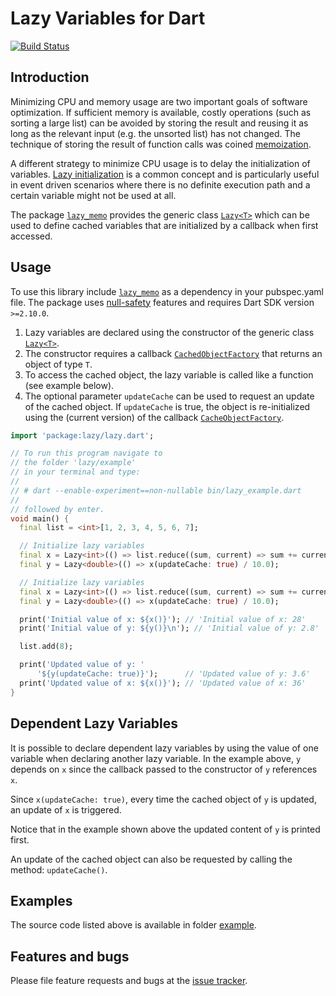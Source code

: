 
# Lazy Variables for Dart

[![Build Status](https://travis-ci.com/simphotonics/lazy_memo.svg?branch=main)](https://travis-ci.com/simphotonics/lazy_memo)


## Introduction

Minimizing CPU and memory usage are two important goals of software optimization.
If sufficient memory is available, costly operations (such as sorting a large list)
can be avoided by storing the result and reusing it as long as the relevant
input (e.g. the unsorted list) has not changed.
The technique of storing the result of function calls
was coined [memoization][memoization].


A different strategy to minimize CPU usage is to delay the initialization of variables.
[Lazy initialization][lazy_initialization] is a common concept and is particularly useful in
event driven scenarios where there is no definite execution path and a certain variable might not be used at all.

The package [`lazy_memo`][lazy_memo] provides the generic class [`Lazy<T>`][Lazy] which can be used to define cached variables that are initialized by a callback when first accessed.


## Usage

To use this library include [`lazy_memo`][lazy_memo] as a dependency in your pubspec.yaml file. The package uses [null-safety] features and requires Dart SDK version `>=2.10.0`.

1. Lazy variables are declared using the constructor of the generic class [`Lazy<T>`][Lazy].
2. The constructor requires a callback [`CachedObjectFactory`][CachedObjectFactory] that returns an  object of type `T`.
3. To access the cached object, the lazy variable is called like a function (see example below).
4. The optional parameter `updateCache` can be used to request an update of the cached object.
   If `updateCache` is true, the object is re-initialized using the (current version) of the callback [`CacheObjectFactory`][CachedObjectFactory].


```Dart
import 'package:lazy/lazy.dart';

// To run this program navigate to
// the folder 'lazy/example'
// in your terminal and type:
//
// # dart --enable-experiment==non-nullable bin/lazy_example.dart
//
// followed by enter.
void main() {
  final list = <int>[1, 2, 3, 4, 5, 6, 7];

  // Initialize lazy variables
  final x = Lazy<int>(() => list.reduce((sum, current) => sum += current));
  final y = Lazy<double>(() => x(updateCache: true) / 10.0);

  // Initialize lazy variables
  final x = Lazy<int>(() => list.reduce((sum, current) => sum += current));
  final y = Lazy<double>(() => x(updateCache: true) / 10.0);

  print('Initial value of x: ${x()}'); // 'Initial value of x: 28'
  print('Initial value of y: ${y()}\n'); // 'Initial value of y: 2.8'

  list.add(8);

  print('Updated value of y: '
      '${y(updateCache: true)}');      // 'Updated value of y: 3.6'
  print('Updated value of x: ${x()}'); // 'Updated value of x: 36'
}
```

## Dependent Lazy Variables

It is possible to declare dependent lazy variables by using the value of one
variable when declaring another lazy variable. In the example above, `y` depends
on `x` since the callback passed to the constructor of `y` references
`x`.

Since `x(updateCache: true)`, every time the cached object of `y` is updated, an
update of `x` is triggered.

Notice that in the example shown above the updated content of `y` is printed first.

An update of the cached object can also be requested by calling the
method: `updateCache()`.

## Examples

The source code listed above is available in folder [example].



## Features and bugs

Please file feature requests and bugs at the [issue tracker].

[CachedObjectFactory]: https://pub.dev/documentation/lazy_memo/latest/lazy_memo/CachedObjectFactory.html

[issue tracker]: https://github.com/simphotonics/lazy_memo/issues

[example]: https://github.com/simphotonics/lazy/tree/master/example

[lazy_memo]: https://pub.dev/packages/lazy_memo

[lazy_initialization]: https://en.wikipedia.org/wiki/Lazy_initialization

[memoization]: https://en.wikipedia.org/wiki/Memoization

[null-safety]: https://dart.dev/null-safety

[Lazy]: https://pub.dev/documentation/lazy_memo/latest/lazy_memo/Lazy-class.html
